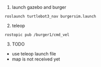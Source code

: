 1. launch gazebo and burger

```
roslaunch turtlebot3_nav burgersim.launch
```

2. teleop

```
rostopic pub /burger1/cmd_vel
```

3. TODO

- use teleop launch file
- map is not received yet
